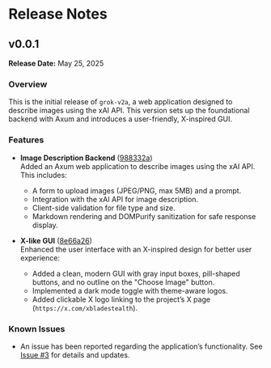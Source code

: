 # Release Notes

## v0.0.1
**Release Date:** May 25, 2025

### Overview
This is the initial release of `grok-v2a`, a web application designed to describe images using the xAI API. This version sets up the foundational backend with Axum and introduces a user-friendly, X-inspired GUI.

### Features
- **Image Description Backend** ([988332a](https://github.com/xbladestealth/grok-v2a/commit/988332a7453509ecdff5f047af6be6f63e48f4b1))  
  Added an Axum web application to describe images using the xAI API. This includes:
  - A form to upload images (JPEG/PNG, max 5MB) and a prompt.
  - Integration with the xAI API for image description.
  - Client-side validation for file type and size.
  - Markdown rendering and DOMPurify sanitization for safe response display.

- **X-like GUI** ([8e66a26](https://github.com/xbladestealth/grok-v2a/commit/8e66a267c630ae50e9476709e023a26c5420c675))  
  Enhanced the user interface with an X-inspired design for better user experience:
  - Added a clean, modern GUI with gray input boxes, pill-shaped buttons, and no outline on the "Choose Image" button.
  - Implemented a dark mode toggle with theme-aware logos.
  - Added clickable X logo linking to the project’s X page (`https://x.com/xbladestealth`).

### Known Issues
- An issue has been reported regarding the application’s functionality. See [Issue #3](https://github.com/xbladestealth/grok-v2a/issues/3) for details and updates.